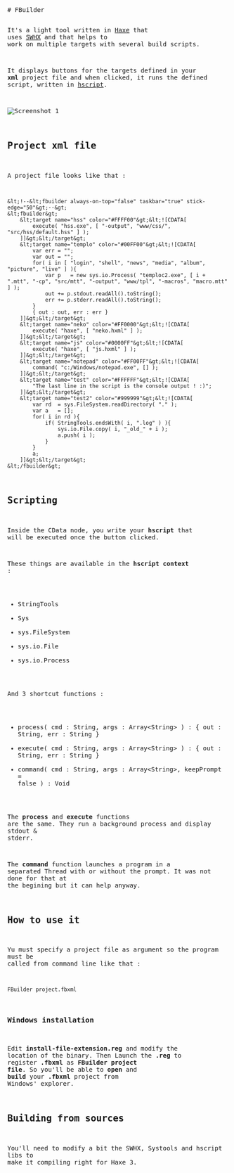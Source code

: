 
<!-- saved from url=(0068)https://raw.githubusercontent.com/filt3rek/fbuilder/master/README.md -->
<html><head><meta http-equiv="Content-Type" content="text/html; charset=UTF-8"><style type="text/css"></style></head><body><pre style="word-wrap: break-word; white-space: pre-wrap;"># FBuilder

It's a light tool written in [Haxe](http://haxe.org) that uses [SWHX](http://haxe.org/com/libs/swhx) and that helps to work on multiple targets with several build scripts.

It displays buttons for the targets defined in your **xml** project file and when clicked, it runs the defined script, written in [hscript](https://code.google.com/p/hscript/).
	
![Screenshot 1](http://mromecki.fr/blog/post/58/screen1.jpg)
	
## Project xml file

A project file looks like that :
	
	&lt;!--&lt;fbuilder always-on-top="false" taskbar="true" stick-edge="50"&gt;--&gt;
	&lt;fbuilder&gt;
		&lt;target name="hss" color="#FFFF00"&gt;&lt;![CDATA[
			execute( "hss.exe", [ "-output", "www/css/", "src/hss/default.hss" ] );
		]]&gt;&lt;/target&gt;
		&lt;target name="templo" color="#00FF00"&gt;&lt;![CDATA[
			var err	= "";
			var out	= "";
			for( i in [ "login", "shell", "news", "media", "album", "picture", "live" ] ){
				var p	= new sys.io.Process( "temploc2.exe", [ i + ".mtt", "-cp", "src/mtt", "-output", "www/tpl", "-macros", "macro.mtt" ] );
				out	+= p.stdout.readAll().toString();
				err	+= p.stderr.readAll().toString();
			}
			{ out : out, err : err }
		]]&gt;&lt;/target&gt;
		&lt;target name="neko" color="#FF0000"&gt;&lt;![CDATA[
			execute( "haxe", [ "neko.hxml" ] );
		]]&gt;&lt;/target&gt;
		&lt;target name="js" color="#0000FF"&gt;&lt;![CDATA[
			execute( "haxe", [ "js.hxml" ] );
		]]&gt;&lt;/target&gt;
		&lt;target name="notepad" color="#FF00FF"&gt;&lt;![CDATA[
			command( "c:/Windows/notepad.exe", [] );
		]]&gt;&lt;/target&gt;
		&lt;target name="test" color="#FFFFFF"&gt;&lt;![CDATA[
			"The last line in the script is the console output ! :)";
		]]&gt;&lt;/target&gt;
		&lt;target name="test2" color="#999999"&gt;&lt;![CDATA[
			var rd	= sys.FileSystem.readDirectory( "." );
			var a	= [];
			for( i in rd ){
				if( StringTools.endsWith( i, ".log" ) ){
					sys.io.File.copy( i, "_old_" + i );
					a.push( i );
				}
			}
			a;
		]]&gt;&lt;/target&gt;
	&lt;/fbuilder&gt;
	
## Scripting

Inside the CData node, you write your **hscript** that will be executed once the button clicked.

These things are available in the **hscript context** :

 * StringTools
 * Sys
 * sys.FileSystem
 * sys.io.File
 * sys.io.Process
 
And 3 shortcut functions :

 * process( cmd : String, args : Array&lt;String&gt; ) : { out : String, err : String }
 * execute( cmd : String, args : Array&lt;String&gt; ) : { out : String, err : String }
 * command( cmd : String, args : Array&lt;String&gt;, keepPrompt = false ) : Void
 
The **process** and **execute** functions are the same. They run a background process and display stdout &amp; stderr.

The **command** function launches a program in a separated Thread with or without the prompt. It was not done for that at the begining but it can help anyway.

## How to use it

Yu must specify a project file as argument so the program must be called from command line like that :
	
	FBuilder project.fbxml

### Windows installation

Edit **install-file-extension.reg** and modify the location of the binary. Then Launch the **.reg** to register **.fbxml** as **FBuilder project file**. So you'll be able to **open** and **build** your **.fbxml** project from Windows' explorer.

## Building from sources

You'll need to modify a bit the SWHX, Systools and hscript libs to make it compiling right for Haxe 3.
</pre></body></html>